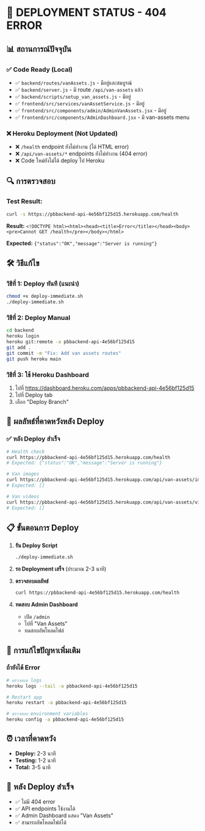 # 🚨 DEPLOYMENT STATUS - 404 ERROR

## 📊 สถานการณ์ปัจจุบัน

### ✅ **Code Ready (Local)**
- ✅ `backend/routes/vanAssets.js` - มีอยู่และสมบูรณ์
- ✅ `backend/server.js` - มี route `/api/van-assets` แล้ว
- ✅ `backend/scripts/setup_van_assets.js` - มีอยู่
- ✅ `frontend/src/services/vanAssetService.js` - มีอยู่
- ✅ `frontend/src/components/admin/AdminVanAssets.jsx` - มีอยู่
- ✅ `frontend/src/components/AdminDashboard.jsx` - มี van-assets menu

### ❌ **Heroku Deployment (Not Updated)**
- ❌ `/health` endpoint ยังไม่ทำงาน (ได้ HTML error)
- ❌ `/api/van-assets/*` endpoints ยังไม่ทำงาน (404 error)
- ❌ Code ใหม่ยังไม่ได้ deploy ไป Heroku

## 🔍 **การตรวจสอบ**

### Test Result:
```bash
curl -s https://pbbackend-api-4e56bf125d15.herokuapp.com/health
```
**Result:** `<!DOCTYPE html><html><head><title>Error</title></head><body><pre>Cannot GET /health</pre></body></html>`

**Expected:** `{"status":"OK","message":"Server is running"}`

## 🛠️ **วิธีแก้ไข**

### **วิธีที่ 1: Deploy ทันที (แนะนำ)**
```bash
chmod +x deploy-immediate.sh
./deploy-immediate.sh
```

### **วิธีที่ 2: Deploy Manual**
```bash
cd backend
heroku login
heroku git:remote -a pbbackend-api-4e56bf125d15
git add .
git commit -m "Fix: Add van assets routes"
git push heroku main
```

### **วิธีที่ 3: ใช้ Heroku Dashboard**
1. ไปที่ https://dashboard.heroku.com/apps/pbbackend-api-4e56bf125d15
2. ไปที่ Deploy tab
3. เลือก "Deploy Branch"

## 🎯 **ผลลัพธ์ที่คาดหวังหลัง Deploy**

### ✅ **หลัง Deploy สำเร็จ**
```bash
# Health check
curl https://pbbackend-api-4e56bf125d15.herokuapp.com/health
# Expected: {"status":"OK","message":"Server is running"}

# Van images
curl https://pbbackend-api-4e56bf125d15.herokuapp.com/api/van-assets/images
# Expected: []

# Van videos
curl https://pbbackend-api-4e56bf125d15.herokuapp.com/api/van-assets/videos
# Expected: []
```

## 📋 **ขั้นตอนการ Deploy**

1. **รัน Deploy Script**
   ```bash
   ./deploy-immediate.sh
   ```

2. **รอ Deployment เสร็จ** (ประมาณ 2-3 นาที)

3. **ตรวจสอบผลลัพธ์**
   ```bash
   curl https://pbbackend-api-4e56bf125d15.herokuapp.com/health
   ```

4. **ทดสอบ Admin Dashboard**
   - เปิด `/admin`
   - ไปที่ "Van Assets"
   - ทดสอบอัพโหลดไฟล์

## 🔧 **การแก้ไขปัญหาเพิ่มเติม**

### ถ้ายังได้ Error
```bash
# ตรวจสอบ logs
heroku logs --tail -a pbbackend-api-4e56bf125d15

# Restart app
heroku restart -a pbbackend-api-4e56bf125d15

# ตรวจสอบ environment variables
heroku config -a pbbackend-api-4e56bf125d15
```

## ⏰ **เวลาที่คาดหวัง**
- **Deploy:** 2-3 นาที
- **Testing:** 1-2 นาที
- **Total:** 3-5 นาที

## 🎉 **หลัง Deploy สำเร็จ**
- ✅ ไม่มี 404 error
- ✅ API endpoints ใช้งานได้
- ✅ Admin Dashboard แสดง "Van Assets"
- ✅ สามารถอัพโหลดไฟล์ได้ 